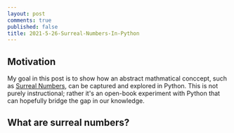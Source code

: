 ```yaml
---
layout: post
comments: true
published: false
title: 2021-5-26-Surreal-Numbers-In-Python
---
```

## Motivation

My goal in this post is to show how an abstract mathmatical conccept, such as [Surreal Numbers](https://en.wikipedia.org/wiki/Surreal_number), can be captured and explored in Python. This is not purely instructional; rather it's an open-book experiment with Python that can hopefully bridge the gap in our knowledge.

## What are surreal numbers? 
